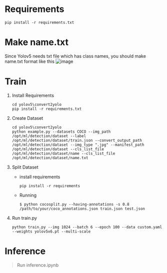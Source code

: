 # Requirements

```
pip install -r requirements.txt
```
# Make name.txt

Since Yolov5 needs txt file which has class names, you should make name.txt format like this
![image](https://user-images.githubusercontent.com/63439911/162967763-ad1ea5d6-c247-475b-80c7-702c494d7d32.png)

# Train
1. Install Requirements
   ```
   cd yolov5\convert2yolo
   pip install -r requirements.txt
   ```
2. Create Dataset
   ```
   cd yolov5\convert2yolo
   python example.py --datasets COCO --img_path /opt/ml/detection/dataset --label /opt/ml/detection/dataset/train.json --convert_output_path /opt/ml/detection/dataset --img_type ".jpg" --manifest_path /opt/ml/detection/dataset --cls_list_file /opt/ml/detection/dataset/name --cls_list_file /opt/ml/detection/dataset/name.txt
   ```
   
3. Split Dataset
   - install requirements
        ```
        pip install -r requirements
        ```
   - Running
        ```
        $ python cocosplit.py --having-annotations -s 0.8 /path/to/your/coco_annotations.json train.json test.json
        ```
4. Run train.py
   ```
   python train.py --img 1024 --batch 6 --epoch 100 --data custom.yaml --weights yolov5x6.pt --multi-scale
   ```
# Inference

> Run inference.ipynb


